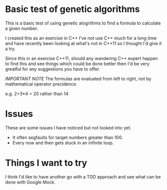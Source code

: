 Basic test of genetic algorithms
================================

This is a basic test of using genetic alogrithms to find a formula to calculate
a given number.

I created this as an exercise in C++ I've not use C++ much for a long time and
have recently been looking at what's not in C++11 so I thought I'd give it a
try.

Since this in an exercise C++11, should any wandering C++ expert happen to find
this and see things which could be done better then I'd be very greatful for
any suggestions you have to offer.

*IMPORTANT NOTE* The formulas are evaluated from left to right, not by
mathematical operator precidence.

e.g. 2+3*4 = 20 rather than 14

Issues
======

These are some issues I have noticed but not looked into yet.

* It often segfaults for target numbers greater than 100.
* Every now and then gets stuck in an infinite loop.

Things I want to try
====================

I think I'd like to have another go with a TDD approach and see what can be
done with Google Mock.
